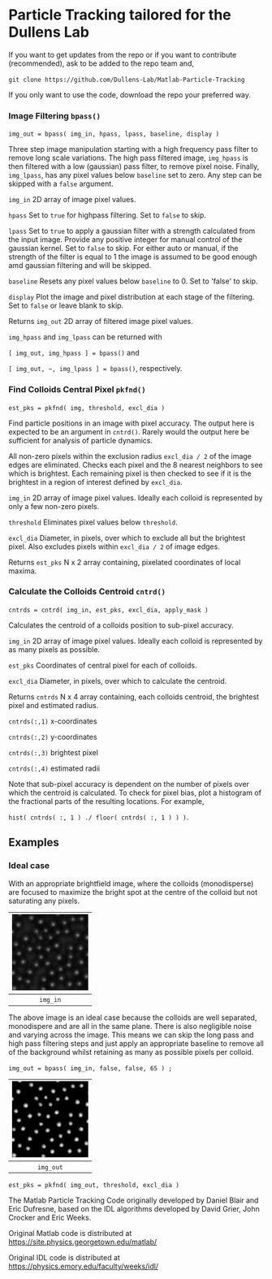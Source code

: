 # Particle Tracking tailored for the Dullens Lab

If you want to get updates from the repo or if you want to contribute (recommended), ask to be added to the repo team and, 

`git clone https://github.com/Dullens-Lab/Matlab-Particle-Tracking`

If you only want to use the code, download the repo your preferred way.

### Image Filtering `bpass()`

`img_out = bpass( img_in, hpass, lpass, baseline, display )`

Three step image manipulation starting with a high frequency pass filter to remove long scale variations. The high pass filtered image, `img_hpass` is then filtered with a low (gaussian) pass filter, to remove pixel noise. Finally, `img_lpass`, has any pixel values below `baseline` set to zero. Any step can be skipped with a `false` argument.

`img_in` 2D array of image pixel values.

`hpass` Set to `true` for highpass filtering. Set to `false` to skip.

`lpass` Set to `true` to apply a gaussian filter with a strength calculated from the input image. Provide any positive integer for manual control of the gaussian kernel. Set to `false` to skip. For either auto or manual, if the strength of the filter is equal to 1 the image is assumed to be good enough amd gaussian filtering and will be skipped.

`baseline` Resets any pixel values below `baseline` to 0. Set to 'false' to skip.

`display` Plot the image and pixel distribution at each stage of the filtering. Set to `false` or leave blank to skip.

Returns `img_out` 2D array of filtered image pixel values.

`img_hpass` and `img_lpass` can be returned with 

`[ img_out, img_hpass ] = bpass()` and 

`[ img_out, ~, img_lpass ] = bpass()`, respectively.


### Find Colloids Central Pixel `pkfnd()`

`est_pks = pkfnd( img, threshold, excl_dia )`

Find particle positions in an image with pixel accuracy. The output here is expected to be an argument in `cntrd()`. Rarely would the output here be sufficient for analysis of particle dynamics.

All non-zero pixels within the exclusion radius `excl_dia / 2` of the image edges are eliminated. Checks each pixel and the 8 nearest neighbors to see which is brightest. Each remaining pixel is then checked to see if it is the brightest in a region of interest defined by `excl_dia`. 

`img_in` 2D array of image pixel values. Ideally each colloid is represented by only a few non-zero pixels.
   
`threshold` Eliminates pixel values below `threshold`.
   
`excl_dia` Diameter, in pixels, over which to exclude all but the brightest pixel. Also excludes pixels within `excl_dia / 2` of image edges.

Returns `est_pks` N x 2 array containing, pixelated coordinates of local maxima.


### Calculate the Colloids Centroid `cntrd()`

`cntrds = cntrd( img_in, est_pks, excl_dia, apply_mask )`

Calculates the centroid of a colloids position to sub-pixel accuracy.

`img_in` 2D array of image pixel values. Ideally each colloid is represented by as many pixels as possible.

`est_pks` Coordinates of central pixel for each of colloids.

`excl_dia` Diameter, in pixels, over which to calculate the centroid.

Returns `cntrds` N x 4 array containing, each colloids centroid, the brightest pixel and estimated radius.

`cntrds(:,1)` x-coordinates

`cntrds(:,2)` y-coordinates

`cntrds(:,3)` brightest pixel

`cntrds(:,4)` estimated radii

Note that sub-pixel accuracy is dependent on the number of pixels over which the centroid is calculated. To check for pixel bias, plot a histogram of the fractional parts of the resulting locations. For example,

`hist( cntrds( :, 1 ) ./ floor( cntrds( :, 1 ) ) )`.



## Examples

### Ideal case

With an appropriate brightfield image, where the colloids (monodisperse) are focused to maximize the bright spot at the centre of the colloid but not saturating any pixels.

|![Ideal input image](/img/img_in_ideal.jpg)|  
|:--:|
| `img_in` |

The above image is an ideal case because the colloids are well separated, monodispere and are all in the same plane. There is also negligible noise and varying across the image. This means we can skip the long pass and high pass filtering steps and just apply an appropriate baseline to remove all of the background whilst retaining as many as possible pixels per colloid.

`img_out = bpass( img_in, false, false, 65 ) ;`

|![Ideal Output Image](/img/img_out_ideal.jpg)|
|:--:|
| `img_out` |

`est_pks = pkfnd( img_out, threshold, excl_dia )`



The Matlab Particle Tracking Code originally developed by Daniel Blair and Eric Dufresne, based on the IDL algorithms developed by David Grier, John Crocker and Eric Weeks.

Original Matlab code is distributed at https://site.physics.georgetown.edu/matlab/

Original IDL code is distributed at https://physics.emory.edu/faculty/weeks/idl/

